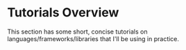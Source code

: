 # Tutorials Overview

This section has some short, concise tutorials on languages/frameworks/libraries that I'll be using in practice.
